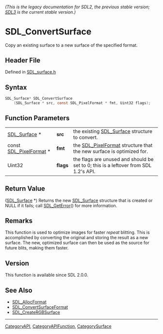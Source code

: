 ###### (This is the legacy documentation for SDL2, the previous stable version; [SDL3](https://wiki.libsdl.org/SDL3/) is the current stable version.)
# SDL_ConvertSurface

Copy an existing surface to a new surface of the specified format.

## Header File

Defined in [SDL_surface.h](https://github.com/libsdl-org/SDL/blob/SDL2/include/SDL_surface.h)

## Syntax

```c
SDL_Surface* SDL_ConvertSurface
    (SDL_Surface * src, const SDL_PixelFormat * fmt, Uint32 flags);
```

## Function Parameters

|                                            |           |                                                                                         |
| ------------------------------------------ | --------- | --------------------------------------------------------------------------------------- |
| [SDL_Surface](SDL_Surface) *               | **src**   | the existing [SDL_Surface](SDL_Surface) structure to convert.                           |
| const [SDL_PixelFormat](SDL_PixelFormat) * | **fmt**   | the [SDL_PixelFormat](SDL_PixelFormat) structure that the new surface is optimized for. |
| Uint32                                     | **flags** | the flags are unused and should be set to 0; this is a leftover from SDL 1.2's API.     |

## Return Value

([SDL_Surface](SDL_Surface) *) Returns the new [SDL_Surface](SDL_Surface)
structure that is created or NULL if it fails; call
[SDL_GetError](SDL_GetError)() for more information.

## Remarks

This function is used to optimize images for faster *repeat* blitting. This
is accomplished by converting the original and storing the result as a new
surface. The new, optimized surface can then be used as the source for
future blits, making them faster.

## Version

This function is available since SDL 2.0.0.

## See Also

- [SDL_AllocFormat](SDL_AllocFormat)
- [SDL_ConvertSurfaceFormat](SDL_ConvertSurfaceFormat)
- [SDL_CreateRGBSurface](SDL_CreateRGBSurface)

----
[CategoryAPI](CategoryAPI), [CategoryAPIFunction](CategoryAPIFunction), [CategorySurface](CategorySurface)

